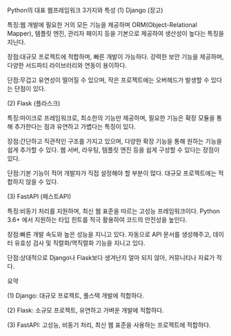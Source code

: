 Python의 대표 웹프레임워크 3가지와 특성
(1) Django (장고) 

특징:웹 개발에 필요한 거의 모든 기능을 제공하며 ORM(Object-Relational Mapper), 템플릿 엔진, 관리자 페이지 등을 기본으로 제공하여 생산성이 높다는 특징을 지닌다. 

장점:대규모 프로젝트에 적합하며, 빠른 개발이 가능하다. 강력한 보안 기능을 제공하며, 다양한 서드파티 라이브러리와 연동이 용이하다.

단점:무겁고 유연성이 떨어질 수 있으며, 작은 프로젝트에는 오버헤드가 발생할 수 있다는 단점이 있다.

(2) Flask (플라스크)

특징:마이크로 프레임워크로, 최소한의 기능만 제공하며, 필요한 기능은 확장 모듈을 통해 추가한다는 점과 유연하고 가볍다는 특징이 있다.

장점:간단하고 직관적인 구조를 가지고 있으며, 다양한 확장 기능을 통해 원하는 기능을 쉽게 추가할 수 있다. 웹 서버, 라우팅, 템플릿 엔진 등을 쉽게 구성할 수 있다는 장점이 있다.

단점:기본 기능이 적어 개발자가 직접 설정해야 할 부분이 많다. 대규모 프로젝트에는 적합하지 않을 수 있다. 

(3) FastAPI (패스트API)

특징:비동기 처리를 지원하며, 최신 웹 표준을 따르는 고성능 프레임워크이다. Python 3.6+ 에서 지원하는 타입 힌트를 적극 활용하여 코드의 안전성을 높인다.

장점:빠른 개발 속도와 높은 성능을 지니고 있다. 자동으로 API 문서를 생성해주고, 데이터 유효성 검사 및 직렬화/역직렬화 기능을 지니고 있다.

단점:상대적으로 Django나 Flask보다 생겨난지 얼마 되지 않아, 커뮤니티나 자료가 적다.

요약

(1) Django: 대규모 프로젝트, 풀스택 개발에 적합하다.

(2) Flask: 소규모 프로젝트, 유연하고 가벼운 개발에 적합하다.

(3) FastAPI: 고성능, 비동기 처리, 최신 웹 표준을 사용하는 프로젝트에 적합하다.
